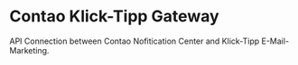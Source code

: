 Contao Klick-Tipp Gateway
=========================

API Connection between Contao Nofitication Center and Klick-Tipp E-Mail-Marketing.
